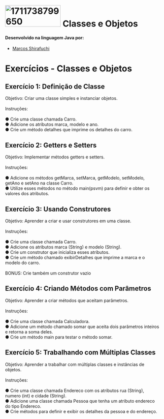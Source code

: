 # <a href="https://ibb.co/3rNCHC2"><img src="https://i.ibb.co/K0qrHrd/1711738799650.jpg" alt="1711738799650" border="0" height="70" width="180"></a> Classes e Objetos


#### Desenvolvido na linguagem Java por:
- [Marcos Shirafuchi](https://github.com/marcosfshirafuchi)

# Exercícios - Classes e Objetos

## Exercício 1: Definição de Classe
Objetivo: Criar uma classe simples e instanciar objetos.<br><br>
Instruções:<br><br>
● Crie uma classe chamada Carro.<br>
● Adicione os atributos marca, modelo e ano.<br>
● Crie um método detalhes que imprime os detalhes do carro.<br>

## Exercício 2: Getters e Setters
Objetivo: Implementar métodos getters e setters.<br><br>
Instruções:<br><br>
● Adicione os métodos getMarca, setMarca, getModelo,
setModelo, getAno e setAno na classe Carro.<br>
● Utilize esses métodos no método main(psvm) para definir e
obter os valores dos atributos.<br>

## Exercício 3: Usando Construtores
Objetivo: Aprender a criar e usar construtores em uma classe.<br><br>
Instruções:<br><br>
● Crie uma classe chamada Carro.<br>
● Adicione os atributos marca (String) e modelo (String).<br>
● Crie um construtor que inicializa esses atributos.<br>
● Crie um método chamado exibirDetalhes que imprime a marca
e o modelo do carro.<br><br>
BONUS: Crie também um construtor vazio<br>

## Exercício 4: Criando Métodos com Parâmetros
Objetivo: Aprender a criar métodos que aceitam parâmetros.<br><br>
Instruções:<br><br>
● Crie uma classe chamada Calculadora.<br>
● Adicione um método chamado somar que aceita dois
parâmetros inteiros e retorna a soma deles.<br>
● Crie um método main para testar o método somar.<br>

## Exercício 5: Trabalhando com Múltiplas Classes
Objetivo: Aprender a trabalhar com múltiplas classes e instâncias de objetos.<br><br>
Instruções:<br><br>
● Crie uma classe chamada Endereco com os atributos rua (String),
numero (int) e cidade (String).<br>
● Adicione uma classe chamada Pessoa que tenha um atributo endereco
do tipo Endereco.<br>
● Crie métodos para definir e exibir os detalhes da pessoa e do
endereço.<br>
